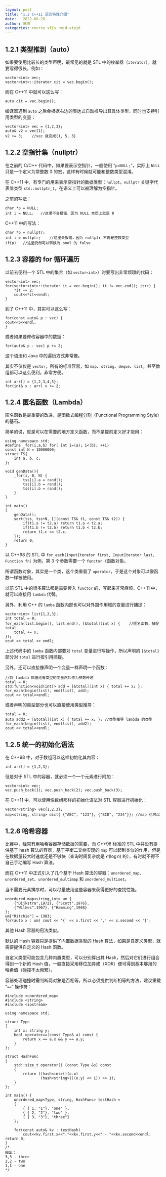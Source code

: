 ```yaml
---
layout: post
title: "1.2 C++11 语言特性介绍"
date:   2022-08-28
author: 陈峰
categories: course sfjs rmjd-xtyjd
---
```


## 1.2.1 类型推到（auto）

如果要使用比较长的类型声明，最常见的就是 STL 中的枚举器（`iterator`），就要写得很长，例如：

```
vector<int> vec;
vector<int>::iterator cit = vec.begin();
```

而在 C++11 中就可以这么写：

```
auto cit = vec.begin();
```

编译器遇到 `auto` 之后会根据右边的表达式自动推导出其具体类型。同时也支持引用类型的变量：

```
vector<int> vec = {1,2,3};
auto& v2 = vec[1];
v2 += 3;    //vec 就变成{1, 5, 3}
```

## 1.2.2 空指针集（nullptr）

在之前的 C/C++ 代码中，如果要表示空指针，一般使用 “`p=NULL;`”，实际上 `NULL` 只是一个定义为常整数 0 的宏，这样有时候就可能和整数类型混淆。

在 C++11 中，有专门的用来表示空指针的数据类型：`nullpt`。`nullptr` 关键字代表值类型 `std::nullptr_t`，在语义上可以被理解为空指针。

之前的写法：

```
char *p = NULL;
int i = NULL;   //这里不会报错，因为 NULL 本质上就是 0
```

C++11 中的写法：

```
char *p = nullptr;
int i = nullptr;    //这里会报错，因为 nullptr 不再是整数类型
if(p)   //这里仍然可以转换为 bool 的 false
```

## 1.2.3 容器的 for 循环遍历

以前去便利一个 STL 中的集合（如 `vector<int>`）时要写出非常烦琐的代码：

```
vector<int> vec;
for(vector<int>::iterator it = vec.begin(); it != vec.end(); it++) {
    *it += 2;
    cout<<*it<<endl;
}
```

到了 C++11 中，其实可以这么写：

```
for(const auto& p : vec) {
cout<<p<<endl;
}
```

或者如果要修改容器中的数据：

```
for(auto& p : vec) p += 2;
```

这个语法和 Java 中的遍历方式非常像。

其实不仅仅是 `vector`，所有的标准容器，如 `map`、`string`、`deque`、`list`，甚至数组都可以这么便利，非常方便。

```
int arr[] = {1,2,3,4,5};
for(int& x : arr) x += 2;
```

## 1.2.4 匿名函数（Lambda）

匿名函数是最重要的改进，是函数式编程分割（Functional Programming Style）的基石。

简单的说，就是可以在需要的地方定义函数，而不是提前定义好才能用：

```
using namespace std;
#define _for(i,a,b) for( int i=(a); i<(b); ++i)
const int N = 10000000;
struct TS{
    int a, b, c;
};

void genData(){
    _for(i, 0, N) {
        tss[i].a = rand();
        tss[i].b = rand();
        tss[i].b = rand();
    }
}

int main()
{
    genData();
    sort(tss, tss+N, [](const TS& t1, const TS& t2)) {
        if(t1.a != t2.a) return t1.a < t2.a;
        if(t1.b != t2.b) return t1.b < t2.b;
        return t1.c <= t2.c;
    });
    return 0;
}
```

以 C++98 的 STL 中 `for_each(InputIterator first, InputIterator last, Function fn)` 为例，第 3 个参数需要一个 `functor`（函数对象。

所谓函数对象，其实是一个类，这个类重载了 `operator`，于是这个对象可以像函数一样被使用。

以前 STL 中的很多算法都是需要传入 `functor` 的，写起来非常麻烦。C++11 中，就可以直接用 `lambda` 代替。

另外，利用 C++ 的 `lamba` 函数内部也可以对外围作用域的变量进行捕捉：

```
vector<int> list{1,2,3};
int total = 0;
for_each(list.begin(), list.end(), [&total](int x) {    //匿名函数，捕捉 total
    total += x;
});
cout << total << endl;
```

上述代码中的 `lamba` 函数内部要对 `total` 变量进行写操作，所以声明的 `[&total]` 部分对 `total` 进行按引用捕捉。

另外，还可以直接像声明一个变量一样声明一个函数：

```
//将 lambda 赋值给有类型的变量然后作为参数传递
total = 0;
std:function<void(int)> add = [&total](int x) { total += x; };
for_each(begin(list), end(list), add);
cout << total<<endl;
```

或者声明的类型部分也可以直接使用类型推导：

```
total = 0;
auto add2 = [&total](int x) { total += x; }; //类型推导 lambda 的类型
for_each(begin(list), end(list), add2);
cout << total<<endl;
```

## 1.2.5 统一的初始化语法

在 C++98 中，对于数组可以这样初始化其内容：

```
int arr[] = {1,2,3};
```

但是对于 STL 中的容器，就必须一个一个元素进行附加：

```
vector<int> vec;
vec.push_back(1); vec.push_back(2); vec.push_back(3);
```


在 C++11 中，可以使用像数组那样的初始化语法对 STL 容器进行初始化：

```
vector<string> vec{1,2,3};
map<string, string> dict{ {"ABC", "123"}, {"BCD", "234"}}; //map 也可以
```

## 1.2.6 哈希容器

比赛中，经常有用哈希容器存储数据的需要，而 C++98 标准的 STL 中并没有提供基于 hash 算法的容器，基于平衡二叉树实现的 `map` 可以起到类似的作用，但是在数据量较大时速度还是不够快（查询时间复杂度是 $\mathcal{O} (\log n)$ 的），有时就不得不自己手动编写 Hash 算法。

而在 C++11 中正式引入了几个基于 Hash 算法的容器：`unordered_map`、`unordered_set`、`unordered_multimap` 和 `unordered_multiset`。

当不需要元素排序时，可以尽量使用这些容器来获得更好的查找性能。

```
unordered_map<string,int> um {
    {"Dijkstra",1972}, {"Scott",1976},
    {"Wilkes",1967}, {"Hamming",1968}
};
um["Ritchie"] = 1983;
for(auto x : um) cout << '{' << x.first << ',' << x.second << '}';
```

其他 Hash 容器的用法类似。

默认的 Hash 容器只是提供了内置数据类型的 Hash 算法，如果是自定义类型，就需要提供自定义的 Hash 函数。

自定义类型可能包含几种内置类型，可以分别算出其 Hash，然后对它们进行组合得到一个新的 Hash 值，一般直接采用移位加异或（XOR）便可得到基本够用的哈希值（碰撞不太频繁）。

容器处理碰撞时需判断两对象是否相等，所以必须提供判断相等的方法，建议重载 “`==`” 操作符：

```
#include <unordered_map>
#include <string>
#include <iostream>

using namespace std;

struct Type
{
    int x; string y;
    bool operator==(const Type& a) const {
        return x == a.x && y == a.y;
    }
};

struct HashFunc
{
    std::size_t operator() (const Type &o) const
    {
        return ((hash<int>()(o.x)
                (hash<string>()(o.y) << 1)) >> 1);
    }
};

int main() {
    unordered_map<Type, string, HashFunc> testHash =
    {
        { { 1, "1"}, "one" },
        { { 2, "2"}, "two" },
        { { 3, "3"}, "three"} 
    };

    for(const auto& kv : testHash)
        cout<<kv.first.x<<","<<kv.first.y<<" - "<<kv.second<<endl;
return 0;
}
/*
输出：
3,3 - three
2,2 - two
1,1 - one
*/
```